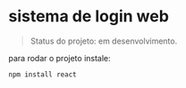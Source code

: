 <h1> sistema de login web </h1>

> Status do projeto: em desenvolvimento.

para rodar o projeto instale:

```
npm install react
```
